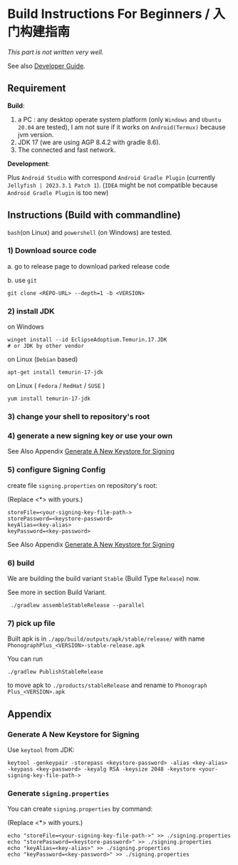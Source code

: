 # **Build Instructions For Beginners** / **入门构建指南**

_This part is not written very well._

See also [Developer Guide](./Developer_Guide.md).

## **Requirement**

**Build**:

1. a PC : any desktop operate system platform (only `Windows` and `Ubuntu 20.04` are tested), I am not sure if it works
   on `Android(Termux)` because jvm version.
2. JDK 17 (we are using AGP 8.4.2 with gradle 8.6).
3. The connected and fast network.

**Development**:

Plus `Android Studio` with correspond `Android Gradle Plugin` (currently `Jellyfish | 2023.3.1 Patch 1`).
(`IDEA` might be not compatible because `Android Gradle Plugin` is too new)

## **Instructions (Build with commandline)**

`bash`(on Linux) and `powershell` (on Windows) are tested.

### 1) Download source code

a. go to release page to download parked release code

b. use `git`

```shell
git clone <REPO-URL> --depth=1 -b <VERSION>
```

### 2) install JDK

on Windows

```shell
winget install --id EclipseAdoptium.Temurin.17.JDK
# or JDK by other vendor
```

on Linux (`Debian` based)

```shell
apt-get install temurin-17-jdk
```

on Linux ( `Fedora` / `RedHat` / `SUSE` )

```shell
yum install temurin-17-jdk
```

### 3) change your shell to repository's root

### 4) generate a new signing key or use your own

See Also Appendix [Generate A New Keystore for Signing](#generate_keystore)

### 5) configure Signing Config

create file `signing.properties` on repository's root:

(Replace <\*> with yours.)

```properties
storeFile=<your-signing-key-file-path->
storePassword=<keystore-password>
keyAlias=<key-alias>
keyPassword=<key-password>
```

See Also Appendix [Generate A New Keystore for Signing](#generate_signing_properties)

### 6) build

We are building the build variant `Stable` (Build Type `Release`) now.

See more in section Build Variant.

```shell
 ./gradlew assembleStableRelease --parallel
```

### 7) pick up file

Built apk is in `./app/build/outputs/apk/stable/release/` with name `PhonographPlus_<VERSION>-stable-release.apk`

You can run

```shell
./gradlew PublishStableRelease
```

to move apk to `./products/stableRelease` and rename to `Phonograph Plus_<VERSION>.apk`

## Appendix

### Generate A New Keystore for Signing <a id="generate_keystore"></a>

Use `keytool` from JDK:

```shell
keytool -genkeypair -storepass <keystore-password> -alias <key-alias> -keypass <key-password> -keyalg RSA -keysize 2048 -keystore <your-signing-key-file-path->
```

### Generate `signing.properties` <a id="generate_signing_properties"></a>

You can create `signing.properties` by command:

(Replace <\*> with yours.)

```shell
echo "storeFile=<your-signing-key-file-path->" >> ./signing.properties
echo "storePassword=<keystore-password>" >> ./signing.properties
echo "keyAlias=<key-alias>" >> ./signing.properties
echo "keyPassword=<key-password>" >> ./signing.properties
```